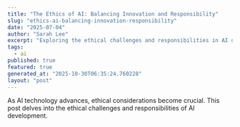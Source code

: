 ```yaml
---
title: "The Ethics of AI: Balancing Innovation and Responsibility"
slug: "ethics-ai-balancing-innovation-responsibility"
date: "2025-07-04"
author: "Sarah Lee"
excerpt: "Exploring the ethical challenges and responsibilities in AI development."
tags:
  - ai
published: true
featured: true
generated_at: "2025-10-30T06:35:24.760228"
layout: "post"
---
```


As AI technology advances, ethical considerations become crucial. This post delves into the ethical challenges and responsibilities of AI development.